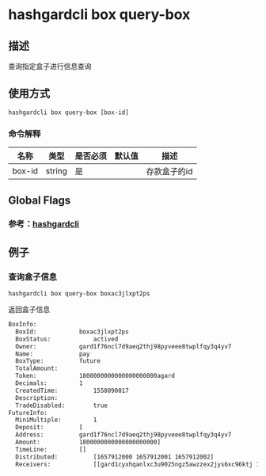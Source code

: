 # hashgardcli box query-box

## 描述
查询指定盒子进行信息查询

## 使用方式
```shell
hashgardcli box query-box [box-id] 
```

### 命令解释

| 名称   | 类型   | 是否必须 | 默认值 | 描述         |
| ------ | ------ | -------- | ------ | ------------ |
| box-id | string | 是       |        | 存款盒子的id |



## Global Flags

 ### 参考：[hashgardcli](../README.md)

## 例子
### 查询盒子信息

```
hashgardcli box query-box boxac3jlxpt2ps 
```

返回盒子信息

```txt
BoxInfo:
  BoxId:			boxac3jlxpt2ps
  BoxStatus:			actived
  Owner:			gard1f76ncl7d9aeq2thj98pyveee8twplfqy3q4yv7
  Name:				pay
  BoxType:			future
  TotalAmount:			
  Token:			1800000000000000000000agard
  Decimals:			1
  CreatedTime:			1558090817
  Description:			
  TradeDisabled:		true
FutureInfo:
  MiniMultiple:			1
  Deposit:			[
  Address:			gard1f76ncl7d9aeq2thj98pyveee8twplfqy3q4yv7
  Amount:			1800000000000000000000]			
  TimeLine:			[]
  Distributed:			[1657912000 1657912001 1657912002]
  Receivers:			[[gard1cyxhqanlxc3u9025ngz5awzzex2jys6xc96ktj 100000000000000000000 200000000000000000000 300000000000000000000] [gard14wgcav3k99yz309vn7j6n3m50j32vkg426ktt0 100000000000000000000 200000000000000000000 300000000000000000000] [gard1hncel873ermm9e9009sthrys7ttdv6mtudfluz 100000000000000000000 200000000000000000000 300000000000000000000]]

```



